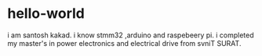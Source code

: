 # hello-world
i am santosh kakad. i know stmm32 ,arduino and raspebeery pi. i completed my master's in power electronics and electrical drive from svniT SURAT.
